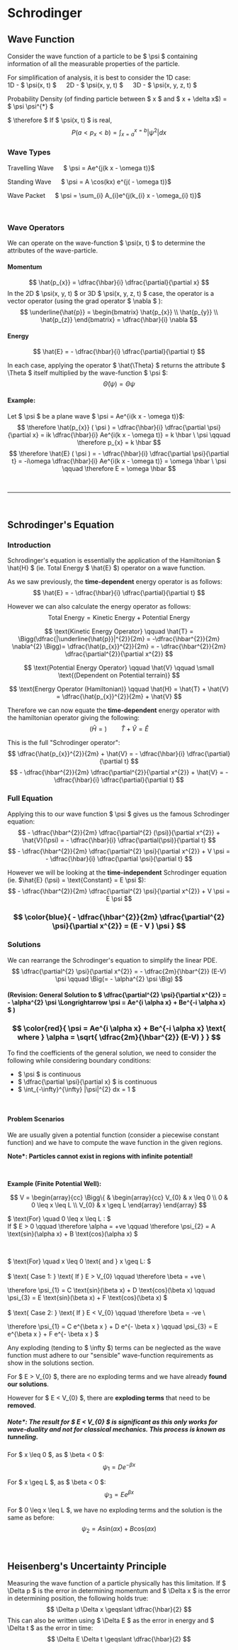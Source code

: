 # Schrodinger

## Wave Function
Consider the wave function of a particle to be $ \psi $ containing information of all the measurable properties of the particle.

For simplification of analysis, it is best to consider the 1D case: </br>
1D - $ \psi(x, t) $ &emsp;
2D - $ \psi(x, y, t) $ &emsp;
3D - $ \psi(x, y, z, t) $ &emsp;

Probability Density (of finding particle between $ x  $ and $ x + \delta x$) = $ \psi \psi^{*} $ 

$ \therefore $ If $ \psi(x, t) $ is real, $$ P(a < p_{x} < b) = \int_{x=a}^{x=b} |\psi^{2}| dx $$

### Wave Types
Travelling Wave &emsp; $ \psi = Ae^{j(k x - \omega t)}$

Standing Wave &emsp; $ \psi = A \cos(kx) e^{j( - \omega t)}$

Wave Packet &emsp; $ \psi = \sum_{i} A_{i}e^{j(k_{i} x - \omega_{i} t)}$

</br>

### Wave Operators
We can operate on the wave-function $ \psi(x, t) $ to determine the attributes of the wave-particle.

#### Momentum
$$ \hat{p_{x}} = \dfrac{\hbar}{i} \dfrac{\partial}{\partial x} $$
In the 2D $ \psi(x, y, t) $ or 3D $ \psi(x, y, z, t) $ case, the operator is a vector operator (using the grad operator $ \nabla $ ):
$$ \underline{\hat{p}} = \begin{bmatrix} \hat{p_{x}} \\
           \hat{p_{y}} \\
           \hat{p_{z}}
         \end{bmatrix}
= \dfrac{\hbar}{i} \nabla $$

#### Energy
$$ \hat{E} = - \dfrac{\hbar}{i} \dfrac{\partial}{\partial t} $$

In each case, applying the operator $ \hat{\Theta} $ returns the attribute $ \Theta $ itself multiplied by the wave-function $ \psi $:
$$ \hat{\Theta} ( \psi ) = \Theta \psi $$

#### Example:
Let $ \psi $ be a plane wave $ \psi = Ae^{i(k x - \omega t)}$:
$$ \therefore \hat{p_{x}} ( \psi ) = \dfrac{\hbar}{i} \dfrac{\partial \psi}{\partial x} = ik \dfrac{\hbar}{i} Ae^{i(k x - \omega t)} = k \hbar \ \psi \qquad \therefore p_{x} = k \hbar $$
$$ \therefore \hat{E} ( \psi ) = - \dfrac{\hbar}{i} \dfrac{\partial \psi}{\partial t} = -i\omega \dfrac{\hbar}{i} Ae^{i(k x - \omega t)} = \omega \hbar \ \psi \qquad \therefore E = \omega \hbar $$

</br><hr></br>

## Schrodinger's Equation

### Introduction
Schrodinger's equation is essentially the application of the Hamiltonian $ \hat{H} $ (ie. Total Energy $ \hat{E} $) operator on a wave function.

As we saw previously, the **time-dependent** energy operator is as follows:
$$ \hat{E} = - \dfrac{\hbar}{i} \dfrac{\partial}{\partial t} $$

However we can also calculate the energy operator as follows:
$$ \text{Total Energy} = \text{Kinetic Energy} + \text{Potential Energy} $$

$$ \text{Kinetic Energy Operator} \qquad \hat{T} = \Bigg(\dfrac{|\underline{\hat{p}}|^{2}}{2m} = -\dfrac{\hbar^{2}}{2m} \nabla^{2} \Bigg)= \dfrac{\hat{p_{x}}^{2}}{2m} = - \dfrac{\hbar^{2}}{2m} \dfrac{\partial^{2}}{\partial x^{2}} $$

$$ \text{Potential Energy Operator} \qquad \hat{V} \qquad \small \text{(Dependent on Potential terrain)} $$

$$ \text{Energy Operator (Hamiltonian)} \qquad \hat{H} = \hat{T} + \hat{V} = \dfrac{\hat{p_{x}}^{2}}{2m} + \hat{V} $$

Therefore we can now equate the **time-dependent** energy operator with the hamiltonian operator giving the following:
$$ \Big(\hat{H} =\Big) \qquad \hat{T} + \hat{V} = \hat{E}$$ 

This is the full "Schrodinger operator":
$$ \dfrac{\hat{p_{x}}^{2}}{2m} + \hat{V} = - \dfrac{\hbar}{i} \dfrac{\partial}{\partial t} $$
$$ - \dfrac{\hbar^{2}}{2m} \dfrac{\partial^{2}}{\partial x^{2}} + \hat{V} = - \dfrac{\hbar}{i} \dfrac{\partial}{\partial t} $$

### Full Equation
Applying this to our wave function $ \psi $ gives us the famous Schrodinger equation:
$$ - \dfrac{\hbar^{2}}{2m} \dfrac{\partial^{2} (\psi)}{\partial x^{2}} + \hat{V}(\psi) = - \dfrac{\hbar}{i} \dfrac{\partial(\psi)}{\partial t} $$
$$ - \dfrac{\hbar^{2}}{2m} \dfrac{\partial^{2} \psi}{\partial x^{2}} + V \psi = - \dfrac{\hbar}{i} \dfrac{\partial \psi}{\partial t} $$

However we will be looking at the **time-independent** Schrodinger equation (ie. $\hat{E} (\psi) = \text{Constant} = E \psi $):
$$ - \dfrac{\hbar^{2}}{2m} \dfrac{\partial^{2} \psi}{\partial x^{2}} + V \psi = E \psi $$

### $$ \color{blue}{ - \dfrac{\hbar^{2}}{2m} \dfrac{\partial^{2} \psi}{\partial x^{2}} = (E - V ) \psi } $$

### Solutions

We can rearrange the Schrodinger's equation to simplify the linear PDE.  
$$ \dfrac{\partial^{2} \psi}{\partial x^{2}} = - \dfrac{2m}{\hbar^{2}}  (E-V) \psi \qquad \Big(= - \alpha^{2} \psi \Big) $$

#### (Revision: General Solution to $ \dfrac{\partial^{2} \psi}{\partial x^{2}} = - \alpha^{2} \psi \Longrightarrow \psi = Ae^{i \alpha x} + Be^{-i \alpha x} $ )
### $$ \color{red}{ \psi = Ae^{i \alpha x} + Be^{-i \alpha x} \text{ where } \alpha = \sqrt{ \dfrac{2m}{\hbar^{2}}  (E-V) } } $$

To find the coefficients of the general solution, we need to consider the following while considering boundary conditions:
* $ \psi $ is continuous
* $ \dfrac{\partial \psi}{\partial x} $ is continuous
* $ \int_{-\infty}^{\infty} |\psi|^{2} dx = 1 $

</br>

#### Problem Scenarios
We are usually given a potential function (consider a piecewise constant function) and we have to compute the wave function in the given regions.

__Note*: Particles cannot exist in regions with infinite potential!__

</br>

**Example (Finite Potential Well):**

$$ V = \begin{array}{cc}
  \Bigg\{ & 
    \begin{array}{cc}
      V_{0} & x \leq 0 \\
      0 & 0 \leq x \leq L \\
      V_{0} & x \geq L
    \end{array}
\end{array} $$

$ \text{For} \quad 0 \leq x \leq L : $
</br>
If $ E > 0 \qquad \therefore \alpha = +ve \qquad \therefore \psi_{2} = A \text{sin}(\alpha x) + B \text{cos}(\alpha x) $ 

</br>

$ \text{For} \quad x \leq 0 \text{ and } x \geq L: $
</br></br>
$
\text{ Case 1: } \text{ If } E > V_{0} \qquad \therefore \beta = +ve \\

\therefore \psi_{1} = C \text{sin}(\beta x) + D \text{cos}(\beta x) \qquad \psi_{3} = E \text{sin}(\beta x) + F \text{cos}(\beta x) 
$
</br></br>
$
\text{ Case 2: } \text{ If } E < V_{0} \qquad \therefore \beta = -ve \\

\therefore \psi_{1} = C e^{\beta x } + D e^{- \beta x } \qquad \psi_{3} = E e^{\beta x } + F e^{- \beta x }
$ 

Any exploding (tending to $ \infty $) terms can be neglected as the wave function must adhere to our "sensible" wave-function requirements as show in the solutions section.

For $ E > V_{0} $, there are no exploding terms and we have already **found our solutions**.

However for $ E < V_{0} $, there are **exploding terms** that need to be **removed**. 

##### Note*: The result for $ E < V_{0} $ is significant as this only works for wave-duality and not for classical mechanics. This process is known as tunneling.

For $ x \leq 0 $, as $ \beta < 0 $: 
$$ \psi_{1} = D e^{- \beta x } $$

For $ x \geq L $, as $ \beta < 0 $: 
$$ \psi_{3} = E e^{ \beta x } $$

For $ 0 \leq x \leq L $, we have no exploding terms and the solution is the same as before:
$$ \psi_{2} = A \text{sin}(\alpha x) + B \text{cos}(\alpha x) $$ 

</br>

## Heisenberg's Uncertainty Principle

Measuring the wave function of a particle physically has this limitation. If $ \Delta p $ is the error in determining momentum and $ \Delta x $ is the error in determining position, the following holds true:
$$ \Delta p \Delta x \geqslant \dfrac{\hbar}{2} $$
This can also be written using $ \Delta E $ as the error in energy and $ \Delta t $ as the error in time:
$$ \Delta E \Delta t \geqslant \dfrac{\hbar}{2} $$

